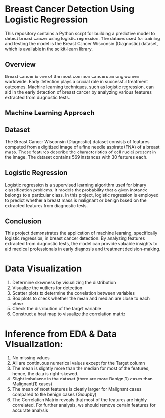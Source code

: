 # Breast Cancer Detection Using Logistic Regression

This repository contains a Python script for building a predictive model to detect breast cancer using logistic regression. The dataset used for training and testing the model is the Breast Cancer Wisconsin (Diagnostic) dataset, which is available in the scikit-learn library.

## Overview
Breast cancer is one of the most common cancers among women worldwide. Early detection plays a crucial role in successful treatment outcomes. Machine learning techniques, such as logistic regression, can aid in the early detection of breast cancer by analyzing various features extracted from diagnostic tests.

## Machine Learning Approach
## Dataset
The Breast Cancer Wisconsin (Diagnostic) dataset consists of features computed from a digitized image of a fine needle aspirate (FNA) of a breast mass. These features describe the characteristics of cell nuclei present in the image. The dataset contains 569 instances with 30 features each.

## Logistic Regression
Logistic regression is a supervised learning algorithm used for binary classification problems. It models the probability that a given instance belongs to a particular class. In this project, logistic regression is employed to predict whether a breast mass is malignant or benign based on the extracted features from diagnostic tests.

## Conclusion
This project demonstrates the application of machine learning, specifically logistic regression, in breast cancer detection. By analyzing features extracted from diagnostic tests, the model can provide valuable insights to aid medical professionals in early diagnosis and treatment decision-making.


# Data Visualization
1. Determine skewness by visualizing the distribution
2. Visualize the outliers for detection
3. Scatter plots to determine the correlation between variables
4. Box plots to check whether the mean and median are close to each other
5. Check the distribution of the target variable
6. Construct a heat map to visualize the correlation matrix

# Inference from EDA & Data Visualization:
1. No missing values
2. All are continuous numerical values except for the Target column
3. The mean is slightly more than the median for most of the features, hence, the data is right-skewed.
4. Slight imbalance in the dataset (there are more Benign(0) cases than Malignant(1) cases)
5. The mean of most features is clearly larger for Malignant cases compared to the benign cases (Groupby)
7. The Correlation Matrix reveals that most of the features are highly correlated. For further analysis, we should remove certain features for accurate analysis
